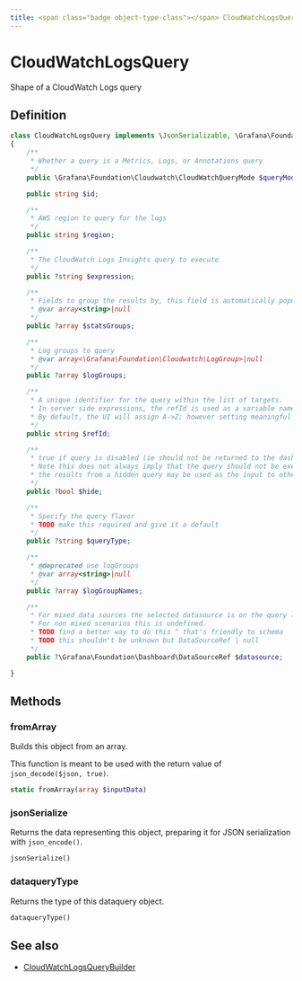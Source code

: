 ```yaml
---
title: <span class="badge object-type-class"></span> CloudWatchLogsQuery
---
```

# <span class="badge object-type-class"></span> CloudWatchLogsQuery

Shape of a CloudWatch Logs query

## Definition

```php
class CloudWatchLogsQuery implements \JsonSerializable, \Grafana\Foundation\Cog\Dataquery
{
    /**
     * Whether a query is a Metrics, Logs, or Annotations query
     */
    public \Grafana\Foundation\Cloudwatch\CloudWatchQueryMode $queryMode;

    public string $id;

    /**
     * AWS region to query for the logs
     */
    public string $region;

    /**
     * The CloudWatch Logs Insights query to execute
     */
    public ?string $expression;

    /**
     * Fields to group the results by, this field is automatically populated whenever the query is updated
     * @var array<string>|null
     */
    public ?array $statsGroups;

    /**
     * Log groups to query
     * @var array<\Grafana\Foundation\Cloudwatch\LogGroup>|null
     */
    public ?array $logGroups;

    /**
     * A unique identifier for the query within the list of targets.
     * In server side expressions, the refId is used as a variable name to identify results.
     * By default, the UI will assign A->Z; however setting meaningful names may be useful.
     */
    public string $refId;

    /**
     * true if query is disabled (ie should not be returned to the dashboard)
     * Note this does not always imply that the query should not be executed since
     * the results from a hidden query may be used as the input to other queries (SSE etc)
     */
    public ?bool $hide;

    /**
     * Specify the query flavor
     * TODO make this required and give it a default
     */
    public ?string $queryType;

    /**
     * @deprecated use logGroups
     * @var array<string>|null
     */
    public ?array $logGroupNames;

    /**
     * For mixed data sources the selected datasource is on the query level.
     * For non mixed scenarios this is undefined.
     * TODO find a better way to do this ^ that's friendly to schema
     * TODO this shouldn't be unknown but DataSourceRef | null
     */
    public ?\Grafana\Foundation\Dashboard\DataSourceRef $datasource;

}
```
## Methods

### <span class="badge object-method"></span> fromArray

Builds this object from an array.

This function is meant to be used with the return value of `json_decode($json, true)`.

```php
static fromArray(array $inputData)
```

### <span class="badge object-method"></span> jsonSerialize

Returns the data representing this object, preparing it for JSON serialization with `json_encode()`.

```php
jsonSerialize()
```

### <span class="badge object-method"></span> dataqueryType

Returns the type of this dataquery object.

```php
dataqueryType()
```

## See also

 * <span class="badge builder"></span> [CloudWatchLogsQueryBuilder](./builder-CloudWatchLogsQueryBuilder.md)
